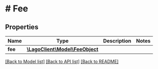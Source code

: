 # # Fee

## Properties

Name | Type | Description | Notes
------------ | ------------- | ------------- | -------------
**fee** | [**\LagoClient\Model\FeeObject**](FeeObject.md) |  |

[[Back to Model list]](../../README.md#models) [[Back to API list]](../../README.md#endpoints) [[Back to README]](../../README.md)

